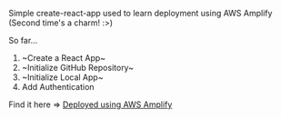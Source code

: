 Simple create-react-app used to learn deployment using AWS Amplify  
(Second time's a charm! :>)

So far...  
1. ~Create a React App~    
2. ~Initialize GitHub Repository~     
3. ~Initialize Local App~  
4. Add Authentication  

Find it here => [Deployed using AWS Amplify](https://main.dim6orbbmuumy.amplifyapp.com/)